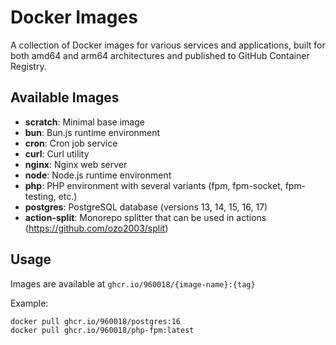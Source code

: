 # Docker Images

A collection of Docker images for various services and applications, built for both amd64 and arm64 architectures and published to GitHub Container Registry.

## Available Images

- **scratch**: Minimal base image
- **bun**: Bun.js runtime environment
- **cron**: Cron job service
- **curl**: Curl utility
- **nginx**: Nginx web server
- **node**: Node.js runtime environment
- **php**: PHP environment with several variants (fpm, fpm-socket, fpm-testing, etc.)
- **postgres**: PostgreSQL database (versions 13, 14, 15, 16, 17)
- **action-split**: Monorepo splitter that can be used in actions (https://github.com/ozo2003/split)

## Usage

Images are available at `ghcr.io/960018/{image-name}:{tag}`

Example:
```bash
docker pull ghcr.io/960018/postgres:16
docker pull ghcr.io/960018/php-fpm:latest
```
